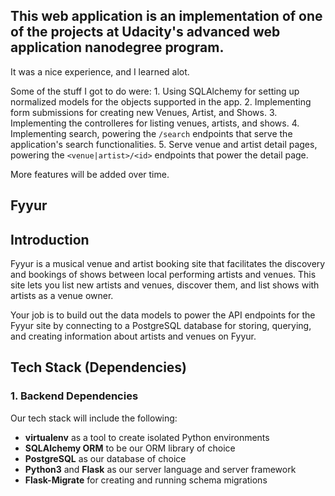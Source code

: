 
This web application is an implementation of one of the projects at Udacity's advanced web application nanodegree program. 
-----

It was a nice experience, and I learned alot.

Some of the stuff I got to do were:
	1. Using SQLAlchemy for setting up normalized models for the objects supported in the app.
	2. Implementing form submissions for creating new Venues, Artist, and Shows.
	3. Implementing the controlleres for listing venues, artists, and shows.
	4. Implementing search, powering the `/search` endpoints that serve the application's search functionalities.
	5. Serve venue and artist detail pages, powering the `<venue|artist>/<id>` endpoints that power the detail page.

More features will be added over time.

Fyyur
-----

## Introduction

Fyyur is a musical venue and artist booking site that facilitates the discovery and bookings of shows between local performing artists and venues. This site lets you list new artists and venues, discover them, and list shows with artists as a venue owner.

Your job is to build out the data models to power the API endpoints for the Fyyur site by connecting to a PostgreSQL database for storing, querying, and creating information about artists and venues on Fyyur.

## Tech Stack (Dependencies)

### 1. Backend Dependencies
Our tech stack will include the following:
 * **virtualenv** as a tool to create isolated Python environments
 * **SQLAlchemy ORM** to be our ORM library of choice
 * **PostgreSQL** as our database of choice
 * **Python3** and **Flask** as our server language and server framework
 * **Flask-Migrate** for creating and running schema migrations



